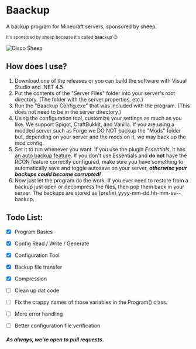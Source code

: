 # Baackup
A backup program for Minecraft servers, sponsored by sheep.

<sub>It's sponsored by sheep because it's called **baa**ckup :wink:</sub>


<img src="http://orig10.deviantart.net/8887/f/2013/346/f/1/disco_sheep_by_lockrikard-d6xo4oa.gif" alt="Disco Sheep" />


## How does I use?

1. Download one of the releases or you can build the software with Visual Studio and .NET 4.5
2. Put the contents of the "Server Files" folder into your server's root directory. (The folder with the server.properties, etc.)
3. Run the "Baackup Config.exe" that was included with the program. (This does not need to be in the server directory.)
4. Using the configuration tool, customize your settings as much as you like. We support Spigot, CraftBukkit, and Vanilla. If you are using a modded server such as Forge we DO NOT backup the "Mods" folder but, depending on your server and the mods on it, we may back up the mod config.
5. Set it to run whenever you want. If you use the plugin *Essentials*, it has [an auto backup feature](http://wiki.ess3.net/wiki/Backup). If you don't use Essentials and **do not** have the RCON feature correctly configured, make sure you have something to automatically save and toggle autosave on your server, ***otherwise your backups could become corrupted!***
6. Now just let the program do the work. If you ever need to restore from a backup just open or decompress the files, then pop them back in your server. The backups are stored as (prefix)_yyyy-mm-dd.hh-mm-ss--backup.


## Todo List:

- [x] Program Basics
- [x] Config Read / Write / Generate
- [x] Configuration Tool
- [x] Backup file transfer
- [x] Compression
- [ ] Clean up dat code
- [ ] Fix the crappy names of those variables in the Program() class.
- [ ] More error handling
- [ ] Better configuration file verification


#### *As always, we're open to pull requests.*

